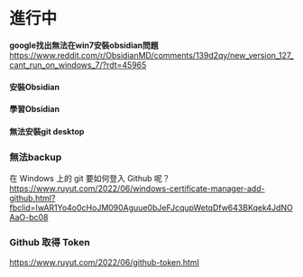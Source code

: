 # 進行中

**google找出無法在win7安裝obsidian問題**
https://www.reddit.com/r/ObsidianMD/comments/139d2qy/new_version_127_cant_run_on_windows_7/?rdt=45965
#### 安裝Obsidian
#### 學習Obsidian
#### 無法安裝git desktop
### 無法backup

在 Windows 上的 git 要如何登入 Github 呢？
https://www.ruyut.com/2022/06/windows-certificate-manager-add-github.html?fbclid=IwAR1Yo4o0cHoJM090Aguue0bJeFJcqupWetqDfw643BKqek4JdNOAaO-bc08
### Github 取得 Token
https://www.ruyut.com/2022/06/github-token.html

